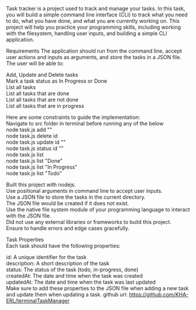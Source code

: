 Task tracker is a project used to track and manage your tasks. In this task, you will build a simple command line interface (CLI) to track what you need to do, what you have done, and what you are currently working on. This project will help you practice your programming skills, including working with the filesystem, handling user inputs, and building a simple CLI application.

Requirements
The application should run from the command line, accept user actions and inputs as arguments, and store the tasks in a JSON file. The user will be able to:

Add, Update and Delete tasks<br />
Mark a task status as In Progress or Done<br />
List all tasks<br />
List all tasks that are done<br />
List all tasks that are not done<br />
List all tasks that are in progress

Here are some constraints to guide the implementation:<br />
Navigate to src folder in terminal before running any of the below<br />
node task.js add ""<br />
node task.js delete id<br />
node task.js update id ""<br />
node task.js status id ""<br />
node task.js list<br />
node task.js list "Done"<br />
node task.js list "In Progress"<br />
node task.js list "Todo"

Built this project with nodejs.<br />
Use positional arguments in command line to accept user inputs.<br />
Use a JSON file to store the tasks in the current directory.<br />
The JSON file would be created if it does not exist.<br />
Use the native file system module of your programming language to interact with the JSON file.<br />
Did not use any external libraries or frameworks to build this project.<br />
Ensure to handle errors and edge cases gracefully.

Task Properties<br />
Each task should have the following properties:

id: A unique identifier for the task<br />
description: A short description of the task<br />
status: The status of the task (todo, in-progress, done)<br />
createdAt: The date and time when the task was created<br />
updatedAt: The date and time when the task was last updated<br />
Make sure to add these properties to the JSON file when adding a new task and update them when updating a task.
github url: https://github.com/KHA-ERL/terminalTaskManager